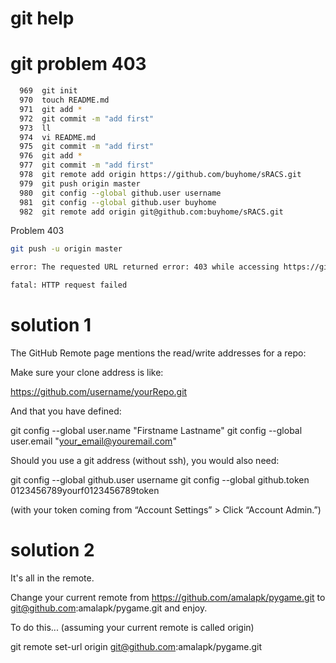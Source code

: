 git help
==========

# git problem 403

```bash
  969  git init
  970  touch README.md
  971  git add *
  972  git commit -m "add first"
  973  ll
  974  vi README.md 
  975  git commit -m "add first"
  976  git add *
  977  git commit -m "add first"
  978  git remote add origin https://github.com/buyhome/sRACS.git
  979  git push origin master
  980  git config --global github.user username
  981  git config --global github.user buyhome
  982  git remote add origin git@github.com:buyhome/sRACS.git
```

Problem 403

```bash
git push -u origin master

error: The requested URL returned error: 403 while accessing https://github.com/amalapk/pygame/info/refs

fatal: HTTP request failed

```

# solution 1

The GitHub Remote page mentions the read/write addresses for a repo:

Make sure your clone address is like:

https://github.com/username/yourRepo.git

And that you have defined:

git config --global user.name "Firstname Lastname"
git config --global user.email "your_email@youremail.com"

Should you use a git address (without ssh), you would also need:

git config --global github.user username
git config --global github.token 0123456789yourf0123456789token

(with your token coming from “Account Settings” > Click “Account Admin.”)

# solution 2

It's all in the remote.

Change your current remote from https://github.com/amalapk/pygame.git to git@github.com:amalapk/pygame.git and enjoy.

To do this... (assuming your current remote is called origin)

git remote set-url origin git@github.com:amalapk/pygame.git

